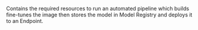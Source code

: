 Contains the required resources to run an automated pipeline which builds fine-tunes the image then stores the model in Model Registry and deploys it to an Endpoint.
